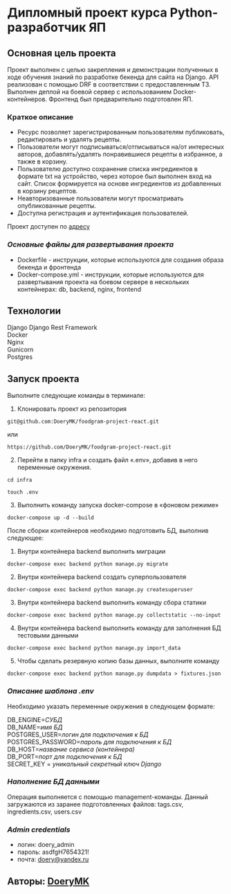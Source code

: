 # Дипломный проект курса Python-разработчик ЯП

## **Основная цель проекта**

Проект выполнен с целью закрепления и демонстрации полученных в ходе обучения 
знаний по разработке бекенда для сайта на Django. API реализован с 
помощью DRF в соответствии с предоставленным ТЗ. 
Выполнен деплой на боевой сервер с использованием Docker-контейнеров.
Фронтенд был предварительно подготовлен ЯП.

###  **Краткое описание**
- Ресурс позволяет зарегистрированным пользователям публиковать, редактировать и удалять рецепты.
- Пользователи могут подписываться/отписываться на/от интересных авторов, добавлять/удалять понравившиеся рецепты в избранное, а также в корзину. 
- Пользователю доступно сохранение списка ингредиентов в формате txt на устройство, через которое был выполнен вход на сайт. 
Список формируется на основе ингредиентов из добавленных в корзину рецептов.
- Неавторизованные пользователи могут просматривать опубликованные рецепты.
- Доступна регистрация и аутентификация пользователей.

Проект доступен по [адресу](http://ypyield.ddns.net/)

### _Основные файлы для развертывания проекта_  
- Dockerfile - инструкции, которые используются для создания образа бекенда и фронтенда 
- Docker-compose.yml - инструкции, которые используются для развертывания проекта на боевом сервере в нескольких контейнерах: db, backend, nginx, frontend  

## **Технологии**
Django
Django Rest Framework  
Docker  
Nginx  
Gunicorn  
Postgres  

## **Запуск проекта**
Выполните следующие команды в терминале:

1. Клонировать проект из репозитория
```
git@github.com:DoeryMK/foodgram-project-react.git
```
или
```
https://github.com/DoeryMK/foodgram-project-react.git
```
2. Перейти в папку infra и создать файл «.env», добавив в него переменные окружения. 
```
cd infra
```
```
touch .env
```
3. Выполнить команду запуска docker-compose в «фоновом режиме»
```
docker-compose up -d --build
```
После сборки контейнеров необходимо подготовить БД, выполнив следующее:

1. Внутри контейнера backend выполнить миграции
```
docker-compose exec backend python manage.py migrate
```
2. Внутри контейнера backend создать суперпользователя
```
docker-compose exec backend python manage.py createsuperuser
```
3. Внутри контейнера backend выполнить команду сбора статики
```
docker-compose exec backend python manage.py collectstatic --no-input 
```
4. Внутри контейнера backend выполнить команду для заполнения БД тестовыми данными
```
docker-compose exec backend python manage.py import_data
```
5. Чтобы сделать резервную копию базы данных, выполните команду
```
docker-compose exec backend python manage.py dumpdata > fixtures.json
```

### _Описание шаблона .env_
Необходимо указать переменные окружения в следующем формате:

DB_ENGINE=*СУБД*  
DB_NAME=*имя БД*  
POSTGRES_USER=*логин для подключения к БД*  
POSTGRES_PASSWORD=*пароль для подключения к БД*  
DB_HOST=*название сервиса (контейнера)*  
DB_PORT=*порт для подключения к БД*  
SECRET_KEY = *уникальный секретный ключ Django*  

### _Наполнение БД данными_ 
Операция выполняется с помощью management-команды. 
Данный загружаются из заранее подготовленных файлов: tags.csv, ingredients.csv, users.csv

### _Admin credentials_ 
- логин: doery_admin
- пароль: asdfgH7654321! 
- почта: doery@yandex.ru 

## Авторы: [DoeryMK](https://github.com/DoeryMK) 